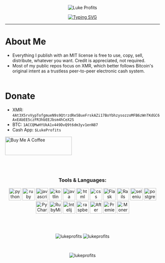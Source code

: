 <p align="center">
  <img src="https://www.lukeprofits.com/cdn/shop/files/LOGO_WHITE.png" alt="Luke Profits"/>
  <!--<p align="center"> <a href="https://git.io/typing-svg"><img src="https://readme-typing-svg.demolab.com?font=Orbitron&pause=1000&width=435&lines=Welcome+to+my+Github+Profile+Page!" alt="Typing SVG" /></a> </p>-->
<p align="center"> <a href="https://git.io/typing-svg"><img src="https://readme-typing-svg.demolab.com?font=Orbitron&pause=1000&width=435&lines=Software Engineer advancing individual liberty through freedom-tech." alt="Typing SVG" /></a> </p>
  <!--<p align="center">Python developer and remote team leader, specializing in web scraping, bots, and website development.</p>-->
  <hr>
</p>

<!-- info about me -->
# About Me
- Everything I publish with an MIT license is free to use, copy, sell, distribute, whatever you want. Credit is appreciated, not required. 
- Most of my public repos focus on XMR, which better follows Bitcoin's original intent as a trustless peer-to-peer electronic cash system.
<br><br>


# Donate

- XMR: `4At3X5rvVypTofgmueN9s9QtrzdRe5BueFrskAZi17BoYbhzysozzoMFB6zWnTKdGC6AxEAbEE5czFR3hbEEJbsm4hCeX2S`
- BTC: `1ACCQMwHYUkA1v449DvQ9t6dm3yv1enN87`
- Cash App: `$LukeProfits`
<!--- BCH: `1ACCQMwHYUkA1v449DvQ9t6dm3yv1enN87`-->
<!--- LTC: ``-->
<!--- ETH: ``-->
<a href="https://www.buymeacoffee.com/lukeprofits" target="_blank">
  <img src="https://cdn.buymeacoffee.com/buttons/v2/default-yellow.png" alt="Buy Me A Coffee" style="height: 60px !important;width: 217px !important;">
</a>

 <br><br>

 
<!-- Languages -->
<h3 align="center">Tools & Languages:</h3>
<p align="center">
<a href="https://python.org/" target="_blank"> <img src="https://cdn.jsdelivr.net/gh/devicons/devicon/icons/python/python-original.svg" alt="python" width="40" height="40"/></a>
<a href="https://pragmaticstudio.com/alumni/lukeprofits" target="_blank"> <img src="https://cdn.jsdelivr.net/gh/devicons/devicon@latest/icons/ruby/ruby-plain-wordmark.svg" alt="ruby" width="40" height="40"/></a>
<a href="https://www.javascript.com/" target="_blank"> <img src="https://cdn.jsdelivr.net/gh/devicons/devicon/icons/javascript/javascript-original.svg" alt="javascript" width="40" height="40"/></a> 
<a href="https://kotlinlang.org/" target="_blank"> <img src="https://cdn.jsdelivr.net/gh/devicons/devicon/icons/kotlin/kotlin-original.svg" alt="kotlin" width="40" height="40"/></a>
<a href="https://www.java.com/en/" target="_blank"> <img src="https://cdn.jsdelivr.net/gh/devicons/devicon@latest/icons/java/java-original-wordmark.svg" alt="java" width="40" height="40"/></a> 
<a href="https://en.wikipedia.org/wiki/HTML" target="_blank"> <img src="https://upload.wikimedia.org/wikipedia/commons/thumb/3/38/HTML5_Badge.svg/1024px-HTML5_Badge.svg.png" alt="html" width="40" height="40"/></a> 
<a href="https://en.wikipedia.org/wiki/CSS" target="_blank"> <img src="https://upload.wikimedia.org/wikipedia/commons/thumb/6/62/CSS3_logo.svg/800px-CSS3_logo.svg.png" alt="css" width="40" height="40"/></a>  
<a href="https://flask.palletsprojects.com/en/3.0.x/" target="_blank"> <img src="https://flask.palletsprojects.com/en/3.0.x/_static/flask-vertical.png" alt="Flask" width="40" height="40"/></a>
<a href="https://rubyonrails.org/" target="_blank"> <img src="https://cdn.jsdelivr.net/gh/devicons/devicon@latest/icons/rails/rails-plain-wordmark.svg" alt="Rails" width="40" height="40"/></a>  
<a href="https://www.selenium.dev/" target="_blank"> <img src="https://seeklogo.com/images/S/selenium-logo-A1B53CEFB0-seeklogo.com.png" alt="selenium" width="40" height="40"/></a> 
<a href="https://www.postgresql.org/" target="_blank"> <img src="https://cdn.jsdelivr.net/gh/devicons/devicon/icons/postgresql/postgresql-original.svg" alt="postgres" width="40" height="40"/></a> 
<a href="https://www.jetbrains.com/pycharm/download/" target="_blank"> <img src="https://upload.wikimedia.org/wikipedia/commons/thumb/1/1d/PyCharm_Icon.svg/1200px-PyCharm_Icon.svg.png" alt="PyCharm" width="40" height="40"/></a>
<a href="https://www.jetbrains.com/ruby/download/" target="_blank"> <img src="https://upload.wikimedia.org/wikipedia/commons/thumb/9/95/RubyMine_Icon.svg/1024px-RubyMine_Icon.svg.png" alt="RubyMine" width="40" height="40"/></a> 
<a href="https://www.jetbrains.com/idea/download/" target="_blank"> <img src="https://upload.wikimedia.org/wikipedia/commons/thumb/9/9c/IntelliJ_IDEA_Icon.svg/2048px-IntelliJ_IDEA_Icon.svg.png" alt="Intelij" width="40" height="40"/></a>
<a href="https://www.raspberrypi.com/" target="_blank"> <img src="https://cdn.jsdelivr.net/gh/devicons/devicon/icons/raspberrypi/raspberrypi-original.svg" alt="raspberrypi" width="40" height="40"/></a>  
<a href="https://www.adobe.com/products/aftereffects.html" target="_blank"> <img src="https://cdn.jsdelivr.net/gh/devicons/devicon/icons/aftereffects/aftereffects-original.svg" alt="After Effects" width="40" height="40"/></a>
<a href="https://www.adobe.com/products/premiere.html" target="_blank"> <img src="https://cdn.jsdelivr.net/gh/devicons/devicon/icons/premierepro/premierepro-original.svg" alt="Premiere Pro" width="40" height="40"/></a>
<a href="https://www.getmonero.org/" target="_blank"> <img src="https://cryptologos.cc/logos/monero-xmr-logo.svg" alt="Monero" width="40" height="40"/></a> 
</p>

<br><br>
<!-- stats -->
<p align="center">
  <img src="https://github-readme-stats.vercel.app/api/top-langs?username=lukeprofits&theme=dark&count_private=true&locale=en&layout=compact" alt="lukeprofits" />
  <img src="https://github-readme-stats.vercel.app/api/?username=lukeprofits&theme=dark&show_icons=true&count_private=true&layout=compact" alt="lukeprofits">
</p>

</br>
<!-- <p></p>

<!-- <p>&nbsp;<img align="center" src="https://github-readme-stats.vercel.app/api?username=lukeprofits&show_icons=true&locale=en" alt="lukeprofits" /></p>-->

<!-- view counter -->
<p align="center"> <img src="https://komarev.com/ghpvc/?username=lukeprofits&label=Profile%20views&color=000000&style=flat" alt="lukeprofits"></p>
